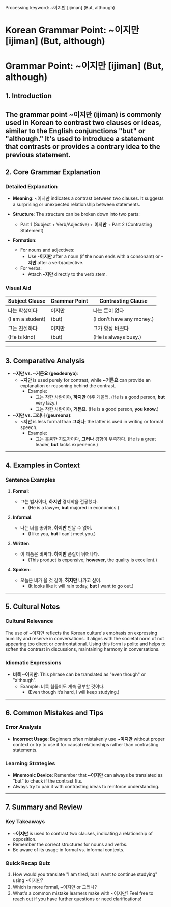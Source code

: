 Processing keyword: ~이지만 [ijiman] (But, although)
# Korean Grammar Point: ~이지만 [ijiman] (But, although)
# Grammar Point: ~이지만 [ijiman] (But, although)
## 1. Introduction
The grammar point **~이지만 (ijiman)** is commonly used in Korean to contrast two clauses or ideas, similar to the English conjunctions "but" or "although." It's used to introduce a statement that contrasts or provides a contrary idea to the previous statement.
---
## 2. Core Grammar Explanation
### Detailed Explanation
- **Meaning**: ~이지만 indicates a contrast between two clauses. It suggests a surprising or unexpected relationship between statements.
  
- **Structure**: The structure can be broken down into two parts:
  - Part 1 (Subject + Verb/Adjective) + **이지만** + Part 2 (Contrasting Statement)
  
- **Formation**:
  - For nouns and adjectives: 
    - Use **-이지만** after a noun (if the noun ends with a consonant) or **-지만** after a verb/adjective.
  - For verbs:
    - Attach **-지만** directly to the verb stem.
### Visual Aid
| Subject Clause         | Grammar Point | Contrasting Clause          |
|------------------------|---------------|------------------------------|
| 나는 학생이다          | 이지만        | 나는 돈이 없다               |
| (I am a student)       | (but)         | (I don’t have any money.)    |
| 그는 친절하다          | 이지만        | 그가 항상 바쁘다               |
| (He is kind)           | (but)         | (He is always busy.)          |
---
## 3. Comparative Analysis
- **~지만 vs. ~거든요 (geodeunyo)**: 
  - **~지만** is used purely for contrast, while **~거든요** can provide an explanation or reasoning behind the contrast.
    - Example: 
      - 그는 착한 사람이야, **하지만** 아주 게을러. (He is a good person, **but** very lazy.)
      - 그는 착한 사람이야, **거든요**. (He is a good person, **you know**.)
- **~지만 vs. 그러나 (geureona)**:
  - **~지만** is less formal than **그러나**; the latter is used in writing or formal speech.
    - Example:
      - 그는 훌륭한 지도자이다, **그러나** 경험이 부족하다. (He is a great leader, **but** lacks experience.)
---
## 4. Examples in Context
### Sentence Examples
1. **Formal**:
   - 그는 법사이다, **하지만** 경제학을 전공했다. 
     - (He is a lawyer, **but** majored in economics.)
  
2. **Informal**:
   - 나는 너를 좋아해, **하지만** 만날 수 없어. 
     - (I like you, **but** I can’t meet you.)
  
3. **Written**: 
   - 이 제품은 비싸다. **하지만** 품질이 뛰어나다. 
     - (This product is expensive; **however**, the quality is excellent.)
  
4. **Spoken**:
   - 오늘은 비가 올 것 같아, **하지만** 나가고 싶어. 
     - (It looks like it will rain today, **but** I want to go out.)
---
## 5. Cultural Notes
### Cultural Relevance
The use of ~이지만 reflects the Korean culture's emphasis on expressing humility and reserve in conversations. It aligns with the societal norm of not appearing too direct or confrontational. Using this form is polite and helps to soften the contrast in discussions, maintaining harmony in conversations.
### Idiomatic Expressions
- **비록 ~이지만**: This phrase can be translated as "even though" or "although".
  - Example: 비록 힘들어도 계속 공부할 것이다.
    - (Even though it’s hard, I will keep studying.)
---
## 6. Common Mistakes and Tips
### Error Analysis
- **Incorrect Usage**: Beginners often mistakenly use **~이지만** without proper context or try to use it for causal relationships rather than contrasting statements.
### Learning Strategies
- **Mnemonic Device**: Remember that **~이지만** can always be translated as “but” to check if the contrast fits.
- Always try to pair it with contrasting ideas to reinforce understanding.
---
## 7. Summary and Review
### Key Takeaways
- **~이지만** is used to contrast two clauses, indicating a relationship of opposition.
- Remember the correct structures for nouns and verbs.
- Be aware of its usage in formal vs. informal contexts.
### Quick Recap Quiz
1. How would you translate "I am tired, but I want to continue studying" using ~이지만?
2. Which is more formal, ~이지만 or 그러나?
3. What's a common mistake learners make with ~이지만?
Feel free to reach out if you have further questions or need clarifications!
